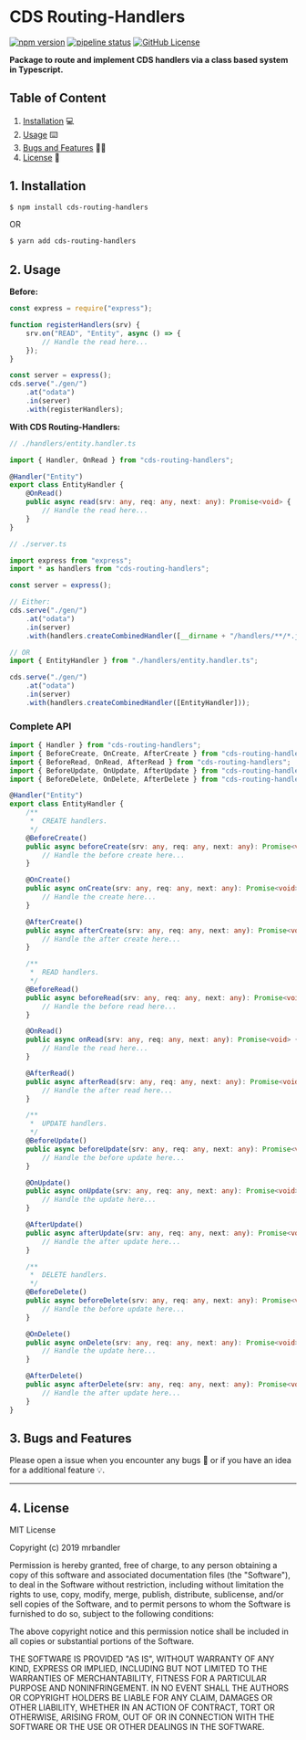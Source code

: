 # CDS Routing-Handlers

[![npm version](https://badge.fury.io/js/cds-routing-handlers.svg)](https://badge.fury.io/js/cds-routing-handlers) [![pipeline status](https://gitlab.com/mrbandler/cds-routing-handlers/badges/master/pipeline.svg)](https://gitlab.com/mrbandler/cds-routing-handlers/commits/master) [![GitHub License](https://img.shields.io/github/license/mrbandler/cds-routing-handlers)](https://github.com/mrbandler/cds-routing-handlers/blob/master/LICENSE)

**Package to route and implement CDS handlers via a class based system in Typescript.**

## Table of Content

1. [Installation](#1-installation) 💻
2. [Usage](#2-usage) ⌨️
3. [Bugs and Features](#3-bugs-and-features) 🐞💡
4. [License](#4-license) 📃

## 1. Installation

```bash
$ npm install cds-routing-handlers
```

OR

```bash
$ yarn add cds-routing-handlers
```

## 2. Usage

**Before:**

```javascript
const express = require("express");

function registerHandlers(srv) {
    srv.on("READ", "Entity", async () => {
        // Handle the read here...
    });
}

const server = express();
cds.serve("./gen/")
    .at("odata")
    .in(server)
    .with(registerHandlers);
```

**With CDS Routing-Handlers:**

```typescript
// ./handlers/entity.handler.ts

import { Handler, OnRead } from "cds-routing-handlers";

@Handler("Entity")
export class EntityHandler {
    @OnRead()
    public async read(srv: any, req: any, next: any): Promise<void> {
        // Handle the read here...
    }
}
```

```typescript
// ./server.ts

import express from "express";
import * as handlers from "cds-routing-handlers";

const server = express();

// Either:
cds.serve("./gen/")
    .at("odata")
    .in(server)
    .with(handlers.createCombinedHandler([__dirname + "/handlers/**/*.js"]));

// OR
import { EntityHandler } from "./handlers/entity.handler.ts";

cds.serve("./gen/")
    .at("odata")
    .in(server)
    .with(handlers.createCombinedHandler([EntityHandler]));
```

### Complete API

```typescript
import { Handler } from "cds-routing-handlers";
import { BeforeCreate, OnCreate, AfterCreate } from "cds-routing-handlers";
import { BeforeRead, OnRead, AfterRead } from "cds-routing-handlers";
import { BeforeUpdate, OnUpdate, AfterUpdate } from "cds-routing-handlers";
import { BeforeDelete, OnDelete, AfterDelete } from "cds-routing-handlers";

@Handler("Entity")
export class EntityHandler {
    /**
     *  CREATE handlers.
     */
    @BeforeCreate()
    public async beforeCreate(srv: any, req: any, next: any): Promise<void> {
        // Handle the before create here...
    }

    @OnCreate()
    public async onCreate(srv: any, req: any, next: any): Promise<void> {
        // Handle the create here...
    }

    @AfterCreate()
    public async afterCreate(srv: any, req: any, next: any): Promise<void> {
        // Handle the after create here...
    }

    /**
     *  READ handlers.
     */
    @BeforeRead()
    public async beforeRead(srv: any, req: any, next: any): Promise<void> {
        // Handle the before read here...
    }

    @OnRead()
    public async onRead(srv: any, req: any, next: any): Promise<void> {
        // Handle the read here...
    }

    @AfterRead()
    public async afterRead(srv: any, req: any, next: any): Promise<void> {
        // Handle the after read here...
    }

    /**
     *  UPDATE handlers.
     */
    @BeforeUpdate()
    public async beforeUpdate(srv: any, req: any, next: any): Promise<void> {
        // Handle the before update here...
    }

    @OnUpdate()
    public async onUpdate(srv: any, req: any, next: any): Promise<void> {
        // Handle the update here...
    }

    @AfterUpdate()
    public async afterUpdate(srv: any, req: any, next: any): Promise<void> {
        // Handle the after update here...
    }

    /**
     *  DELETE handlers.
     */
    @BeforeDelete()
    public async beforeDelete(srv: any, req: any, next: any): Promise<void> {
        // Handle the before update here...
    }

    @OnDelete()
    public async onDelete(srv: any, req: any, next: any): Promise<void> {
        // Handle the update here...
    }

    @AfterDelete()
    public async afterDelete(srv: any, req: any, next: any): Promise<void> {
        // Handle the after update here...
    }
}
```

## 3. Bugs and Features

Please open a issue when you encounter any bugs 🐞 or if you have an idea for a additional feature 💡.

---

## 4. License

MIT License

Copyright (c) 2019 mrbandler

Permission is hereby granted, free of charge, to any person obtaining a copy
of this software and associated documentation files (the "Software"), to deal
in the Software without restriction, including without limitation the rights
to use, copy, modify, merge, publish, distribute, sublicense, and/or sell
copies of the Software, and to permit persons to whom the Software is
furnished to do so, subject to the following conditions:

The above copyright notice and this permission notice shall be included in all
copies or substantial portions of the Software.

THE SOFTWARE IS PROVIDED "AS IS", WITHOUT WARRANTY OF ANY KIND, EXPRESS OR
IMPLIED, INCLUDING BUT NOT LIMITED TO THE WARRANTIES OF MERCHANTABILITY,
FITNESS FOR A PARTICULAR PURPOSE AND NONINFRINGEMENT. IN NO EVENT SHALL THE
AUTHORS OR COPYRIGHT HOLDERS BE LIABLE FOR ANY CLAIM, DAMAGES OR OTHER
LIABILITY, WHETHER IN AN ACTION OF CONTRACT, TORT OR OTHERWISE, ARISING FROM,
OUT OF OR IN CONNECTION WITH THE SOFTWARE OR THE USE OR OTHER DEALINGS IN THE
SOFTWARE.
